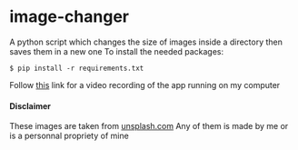 # image-changer
A python script which changes the size of images inside a directory then saves them in a new one
To install the needed packages:
```
$ pip install -r requirements.txt
```
Follow [this](https://asciinema.org/a/haJ2wFhziFBSaOwGQFrVEKQMp) link for a video recording of the app running on my computer

#### Disclaimer

These images are taken from [unsplash.com](https://www.unsplash.com) Any of them is made by me or is a personnal propriety of mine
